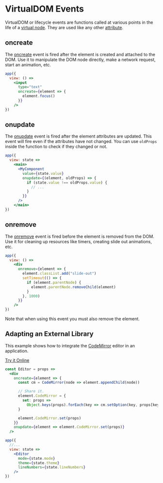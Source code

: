 # VirtualDOM Events

VirtualDOM or lifecycle events are functions called at various points in the life of a [virtual node](/docs/virtual-nodes.md). They are used like any other [attribute](/docs/virtual-nodes.md#attributes).

## oncreate

The [oncreate](/docs/api.md#oncreate) event is fired after the element is created and attached to the DOM. Use it to manipulate the DOM node directly, make a network request, start an animation, etc.

```jsx
app({
  view: () =>
    <input
      type="text"
      oncreate={element => {
        element.focus()
      }}
    />
})
```

## onupdate

The [onupdate](/docs/api.md#onupdate) event is fired after the element attributes are updated. This event will fire even if the attributes have not changed. You can use `oldProps` inside the function to check if they changed or not.

```jsx
app({
  view: state =>
    <main>
      <MyComponent
        value={state.value}
        onupdate={(element, oldProps) => {
          if (state.value !== oldProps.value) {
            // ...
          }
        }}
      />
    </main>
})
```

## onremove

The [onremove](/docs/api.md#onremove) event is fired before the element is removed from the DOM. Use it for cleaning up resources like timers, creating slide out animations, etc.

```jsx
app({
  view: () =>
    <div
      onremove={element => {
        element.classList.add("slide-out")
        setTimeout(() => {
          if (element.parentNode) {
            element.parentNode.removeChild(element)
          }
        }, 1000)
      }}
    />
})
```

Note that when using this event you must also remove the element.

## Adapting an External Library

This example shows how to integrate the [CodeMirror](https://codemirror.net/) editor in an application.

[Try it Online](https://hyperapp-code-mirror.glitch.me)

```jsx
const Editor = props =>
  <div
    oncreate={element => {
      const cm = CodeMirror(node => element.appendChild(node))

      // Share it.
      element.CodeMirror = {
        set: props =>
          Object.keys(props).forEach(key => cm.setOption(key, props[key]))
      }

      element.CodeMirror.set(props)
    }}
    onupdate={element => element.CodeMirror.set(props)}
  />

app({
  //...
  view: state =>
    <Editor
      mode={state.mode}
      theme={state.theme}
      lineNumbers={state.lineNumbers}
    />
})
```
